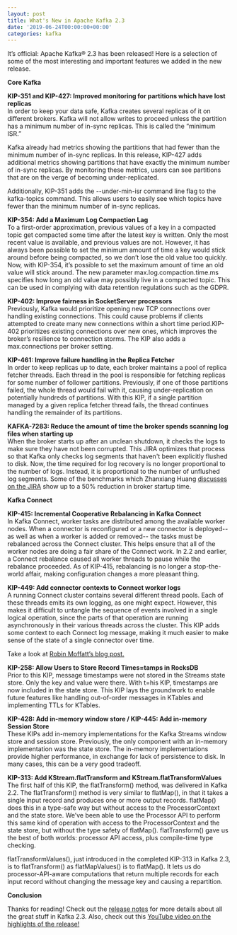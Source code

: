 ```yaml
---
layout: post
title: What's New in Apache Kafka 2.3
date: '2019-06-24T00:00:00+00:00'
categories: kafka
---
```

It’s official: Apache Kafka® 2.3 has been released!  Here is a selection of some of the most interesting and important features we added in the new release.<p/>

<b>Core Kafka</b><p/>
<b>KIP-351 and KIP-427: Improved monitoring for partitions which have lost replicas</b><br/>
In order to keep your data safe, Kafka creates several replicas of it on different brokers. Kafka will not allow writes to proceed unless the partition has a minimum number of in-sync replicas.  This is called the “minimum ISR.”<p/>

Kafka already had metrics showing the partitions that had fewer than the minimum number of in-sync replicas. In this release, KIP-427 adds additional metrics showing partitions that have exactly the minimum number of in-sync replicas. By monitoring these metrics, users can see partitions that are on the verge of becoming under-replicated.<p/>

Additionally, KIP-351 adds the --under-min-isr command line flag to the kafka-topics command.  This allows users to easily see which topics have fewer than the minimum number of in-sync replicas.<p/>

<b>KIP-354: Add a Maximum Log Compaction Lag</b><br/>
To a first-order approximation, previous values of a key in a compacted topic get compacted some time after the latest key is written. Only the most recent value is available, and previous values are not. However, it has always been possible to set the minimum amount of time a key would stick around before being compacted, so we don’t lose the old value too quickly. Now, with KIP-354, it’s possible to set the maximum amount of time an old value will stick around. The new parameter max.log.compaction.time.ms specifies how long an old value may possibly live   in a compacted topic. This can be used in complying with data retention regulations  such as the GDPR.<p/>

<b>KIP-402: Improve fairness in SocketServer processors</b><br/>
Previously, Kafka  would prioritize opening new TCP connections over handling existing connections. This could cause problems if clients attempted to create many new connections within a short time period.KIP-402 prioritizes existing connections over new ones, which improves the broker’s resilience to connection storms. The KIP also adds a max.connections per broker setting.<p/>

<b>KIP-461: Improve failure handling in the Replica Fetcher</b><br/>
In order to keep replicas up to date, each broker maintains a pool of replica fetcher threads. Each thread in the pool is responsible for fetching replicas for some number of follower partitions. Previously, if one of those partitions failed, the whole thread would fail with it, causing under-replication on potentially hundreds of partitions. With this KIP, if  a single partition managed by a given replica fetcher thread fails, the thread continues handling  the remainder of its partitions.<p/>

<b>KAFKA-7283: Reduce the amount of time the broker spends scanning log files when starting up</b><br/>
When the broker starts up after an unclean shutdown, it checks the logs to make sure they have not been corrupted.  This JIRA optimizes that process so that Kafka only checks log segments that haven't been explicitly flushed to disk.  Now, the time required for log recovery is no longer proportional to the number of logs.  Instead, it is proportional to the number of unflushed log segments.  Some of the benchmarks which Zhanxiang Huang <a href="https://issues.apache.org/jira/browse/KAFKA-7283">discusses on the JIRA</a> show up to a 50% reduction in broker startup time.<p/>

<b>Kafka Connect</b><p/>
<b>KIP-415: Incremental Cooperative Rebalancing in Kafka Connect</b><br/>
In Kafka Connect, worker tasks are distributed among the available worker nodes. When a connector is reconfigured or a new connector is deployed-- as well as when a worker is added or removed-- the tasks must be rebalanced across the Connect cluster.  This helps ensure that all of the worker nodes are doing a fair share of the Connect work. In 2.2 and earlier, a Connect rebalance caused all worker threads to pause while the rebalance proceeded. As of KIP-415, rebalancing is no longer a stop-the-world affair, making configuration changes a more pleasant thing.<p/>

<b>KIP-449: Add connector contexts to Connect worker logs</b><br/>
A running Connect cluster contains several different thread pools. Each of these threads emits its own logging, as one might expect. However, this makes it difficult to untangle the sequence of events involved in a single logical operation, since the parts of that operation are running asynchronously in their various threads across the cluster. This KIP adds some context to each Connect log message, making it much easier to make sense of the state of a single connector over time.<p/>

Take a look at <a href="https://www.confluent.io/blog/kafka-connect-improvements-in-apache-kafka-2-3">Robin Moffatt’s blog post.</a><p/>
<b>KIP-258: Allow Users to Store Record Times=tamps in RocksDB</b><br/>
Prior to this KIP, message timestamps were not stored in the Streams state store.  Only the key and value were there. With t=his KIP, timestamps are now included in the state store. This KIP lays the groundwork to enable future features like handling out-of-order messages in KTables and implementing TTLs for KTables.<p/>

<b>KIP-428: Add in-memory window store / KIP-445: Add in-memory Session Store</b><br/>
These KIPs add in-memory implementations for the Kafka Streams window store and session store. 
 Previously, the only component with an in-memory implementation was the state store.  The in-memory implementations provide higher performance, in exchange for lack of persistence to disk.  In many cases, this can be a very good tradeoff.<p/>

<b>KIP-313: Add KStream.flatTransform and KStream.flatTransformValues</b><br/>
The first half of this KIP, the flatTransform() method, was delivered in Kafka 2.2. The flatTransform() method is very similar to flatMap(), in that it takes a single input record and produces one or more output records. flatMap() does this in a type-safe way but without access to the ProcessorContext and the state store. We’ve been able to use the Processor API to perform this same kind of operation with access to the ProcessorContext and the state store, but without the type safety of flatMap(). flatTransform() gave us the best of both worlds: processor   API access, plus compile-time type checking.<p/>

flatTransformValues(), just introduced in the completed KIP-313 in Kafka 2.3, is to flatTransform() as flatMapValues() is to flatMap().  It lets us do processor-API-aware computations that return multiple records for each input record without changing the message key and causing a repartition.<p/>

<b>Conclusion</b><p/>
Thanks for reading!  Check out the <a href="https://www.apache.org/dist/kafka/2.3.0/RELEASE_NOTES.html">release notes</a> for more details about all the great stuff in Kafka 2.3.  Also, check out this <a href="https://www.youtube.com/watch?v=sNqwJT2WguQ">YouTube video on the highlights of the release!</a>
